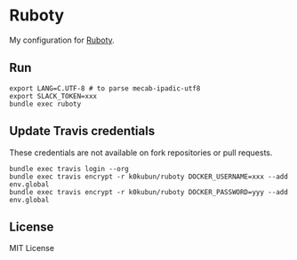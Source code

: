 # Ruboty

My configuration for [Ruboty](https://github.com/r7kamura/ruboty).

## Run

```
export LANG=C.UTF-8 # to parse mecab-ipadic-utf8
export SLACK_TOKEN=xxx
bundle exec ruboty
```

## Update Travis credentials

These credentials are not available on fork repositories or pull requests.

```
bundle exec travis login --org
bundle exec travis encrypt -r k0kubun/ruboty DOCKER_USERNAME=xxx --add env.global
bundle exec travis encrypt -r k0kubun/ruboty DOCKER_PASSWORD=yyy --add env.global
```

## License

MIT License
